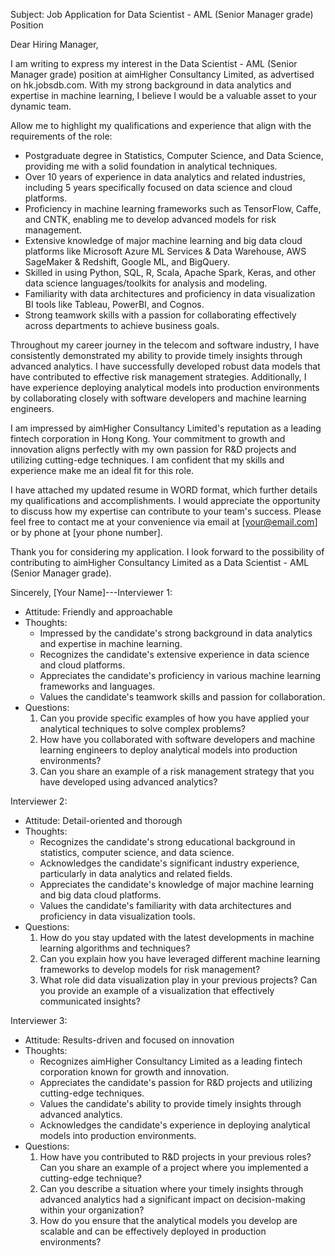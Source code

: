 Subject: Job Application for Data Scientist - AML (Senior Manager grade) Position

Dear Hiring Manager,

I am writing to express my interest in the Data Scientist - AML (Senior Manager grade) position at aimHigher Consultancy Limited, as advertised on hk.jobsdb.com. With my strong background in data analytics and expertise in machine learning, I believe I would be a valuable asset to your dynamic team.

Allow me to highlight my qualifications and experience that align with the requirements of the role:

- Postgraduate degree in Statistics, Computer Science, and Data Science, providing me with a solid foundation in analytical techniques.
- Over 10 years of experience in data analytics and related industries, including 5 years specifically focused on data science and cloud platforms.
- Proficiency in machine learning frameworks such as TensorFlow, Caffe, and CNTK, enabling me to develop advanced models for risk management.
- Extensive knowledge of major machine learning and big data cloud platforms like Microsoft Azure ML Services & Data Warehouse, AWS SageMaker & Redshift, Google ML, and BigQuery.
- Skilled in using Python, SQL, R, Scala, Apache Spark, Keras, and other data science languages/toolkits for analysis and modeling.
- Familiarity with data architectures and proficiency in data visualization BI tools like Tableau, PowerBI, and Cognos.
- Strong teamwork skills with a passion for collaborating effectively across departments to achieve business goals.

Throughout my career journey in the telecom and software industry, I have consistently demonstrated my ability to provide timely insights through advanced analytics. I have successfully developed robust data models that have contributed to effective risk management strategies. Additionally, I have experience deploying analytical models into production environments by collaborating closely with software developers and machine learning engineers.

I am impressed by aimHigher Consultancy Limited's reputation as a leading fintech corporation in Hong Kong. Your commitment to growth and innovation aligns perfectly with my own passion for R&D projects and utilizing cutting-edge techniques. I am confident that my skills and experience make me an ideal fit for this role.

I have attached my updated resume in WORD format, which further details my qualifications and accomplishments. I would appreciate the opportunity to discuss how my expertise can contribute to your team's success. Please feel free to contact me at your convenience via email at [your@email.com] or by phone at [your phone number].

Thank you for considering my application. I look forward to the possibility of contributing to aimHigher Consultancy Limited as a Data Scientist - AML (Senior Manager grade).

Sincerely,
[Your Name]---Interviewer 1:
- Attitude: Friendly and approachable
- Thoughts:
  - Impressed by the candidate's strong background in data analytics and expertise in machine learning.
  - Recognizes the candidate's extensive experience in data science and cloud platforms.
  - Appreciates the candidate's proficiency in various machine learning frameworks and languages.
  - Values the candidate's teamwork skills and passion for collaboration.
- Questions:
  1. Can you provide specific examples of how you have applied your analytical techniques to solve complex problems?
  2. How have you collaborated with software developers and machine learning engineers to deploy analytical models into production environments?
  3. Can you share an example of a risk management strategy that you have developed using advanced analytics?

Interviewer 2:
- Attitude: Detail-oriented and thorough
- Thoughts:
  - Recognizes the candidate's strong educational background in statistics, computer science, and data science.
  - Acknowledges the candidate's significant industry experience, particularly in data analytics and related fields.
  - Appreciates the candidate's knowledge of major machine learning and big data cloud platforms.
  - Values the candidate's familiarity with data architectures and proficiency in data visualization tools.
- Questions:
   1. How do you stay updated with the latest developments in machine learning algorithms and techniques?
   2. Can you explain how you have leveraged different machine learning frameworks to develop models for risk management?
   3. What role did data visualization play in your previous projects? Can you provide an example of a visualization that effectively communicated insights?

Interviewer 3:
- Attitude: Results-driven and focused on innovation
- Thoughts:
   - Recognizes aimHigher Consultancy Limited as a leading fintech corporation known for growth and innovation.
   - Appreciates the candidate's passion for R&D projects and utilizing cutting-edge techniques.
   - Values the candidate's ability to provide timely insights through advanced analytics.
   - Acknowledges the candidate's experience in deploying analytical models into production environments.
- Questions:
   1. How have you contributed to R&D projects in your previous roles? Can you share an example of a project where you implemented a cutting-edge technique?
   2. Can you describe a situation where your timely insights through advanced analytics had a significant impact on decision-making within your organization?
   3. How do you ensure that the analytical models you develop are scalable and can be effectively deployed in production environments?